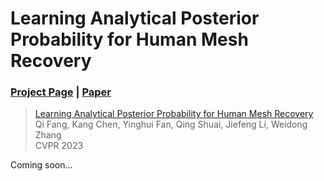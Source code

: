 # Learning Analytical Posterior Probability for Human Mesh Recovery
### [Project Page](https://netease-gameai.github.io/ProPose/) | [Paper](https://netease-gameai.github.io/ProPose/static/assets/CVPR2023_ProPose.pdf)

> [Learning Analytical Posterior Probability for Human Mesh Recovery]()    
> Qi Fang, Kang Chen, Yinghui Fan, Qing Shuai, Jiefeng Li, Weidong Zhang  
> CVPR 2023  

Coming soon...
